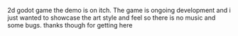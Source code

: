 2d godot game the demo is on itch. The game is ongoing development and i just wanted to showcase the art style and feel so there is no music and some bugs. thanks though for getting here
